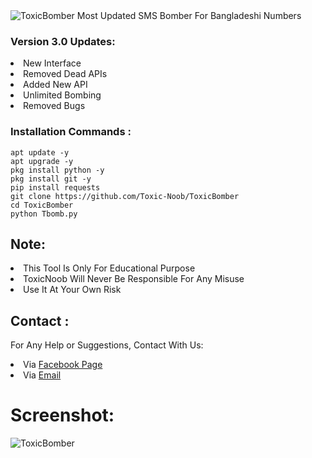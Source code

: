 <img src="https://a.top4top.io/p_23181ith60.jpg" alt="ToxicBomber">
Most Updated SMS Bomber For Bangladeshi Numbers

### Version 3.0 Updates:
<li>New Interface</li>
<li>Removed Dead APIs</li>
<li>Added New API</li>
<li>Unlimited Bombing</li>
<li>Removed Bugs</li>

### Installation Commands :
``` shell script
apt update -y
apt upgrade -y
pkg install python -y
pkg install git -y
pip install requests
git clone https://github.com/Toxic-Noob/ToxicBomber
cd ToxicBomber
python Tbomb.py
```

## Note:
<li>This Tool Is Only For Educational Purpose</li>
<li>ToxicNoob Will Never Be Responsible For Any Misuse</li>
<li>Use It At Your Own Risk</li>

## Contact :
For Any Help or Suggestions, Contact With Us:
<li> Via <a href="https://facebook.com/tawsif0130">Facebook Page</a>
<li> Via <a href="...">Email</a>


# Screenshot:
<img src="https://c.top4top.io/p_23185bxls0.jpg" alt="ToxicBomber">
